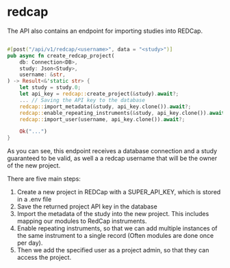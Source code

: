 # redcap


 The API also contains an endpoint for importing studies into REDCap.

 ``` Rust

 #[post("/api/v1/redcap/<username>", data = "<study>")]
 pub async fn create_redcap_project(
     db: Connection<DB>,
     study: Json<Study>,
     username: &str,
 ) -> Result<&'static str> {
     let study = study.0;
     let api_key = redcap::create_project(&study).await?;
     ... // Saving the API key to the database
     redcap::import_metadata(&study, api_key.clone()).await?;
     redcap::enable_repeating_instruments(&study, api_key.clone()).await?;
     redcap::import_user(username, api_key.clone()).await?;

     Ok("...")
 }
 ```

 As you can see, this endpoint receives a database connection and a study guaranteed to be valid, as well a a redcap username that will be the owner of the new project.

 There are five main steps:

 1. Create a new project in REDCap with a SUPER_API_KEY, which is stored in a .env file
 2. Save the returned project API key in the database
 3. Import the metadata of the study into the new project. This includes mapping our modules to RedCap instruments.
 4. Enable repeating instruments, so that we can add multiple instances of the same instrument to a single record (Often modules are done once per day).
 5. Then we add the specified user as a project admin, so that they can access the project.
